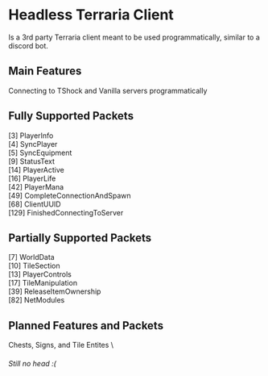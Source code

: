 # Headless Terraria Client

Is a 3rd party Terraria client meant to be used programmatically, similar to a discord bot.

## Main Features
Connecting to TShock and Vanilla servers programmatically

## Fully Supported Packets
[3] PlayerInfo \
[4] SyncPlayer \
[5] SyncEquipment \
[9] StatusText \
[14] PlayerActive \
[16] PlayerLife \
[42] PlayerMana \
[49] CompleteConnectionAndSpawn \
[68] ClientUUID \
[129] FinishedConnectingToServer 

## Partially Supported Packets
[7] WorldData \
[10] TileSection \
[13] PlayerControls \
[17] TileManipulation \
[39] ReleaseItemOwnership \
[82] NetModules 

## Planned Features and Packets
Chests, Signs, and Tile Entites \


###### Still no head :(